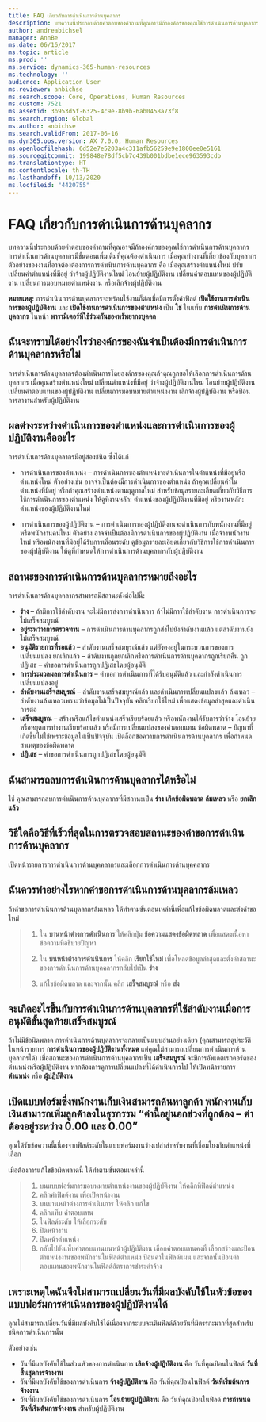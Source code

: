 ```yaml
---
title: FAQ เกี่ยวกับการดำเนินการด้านบุคลากร
description: บทความนี้ประกอบด้วยคำตอบของคำถามที่คุณอาจมีถ้าองค์กรของคุณใช้การดำเนินการด้านบุคลากร การดำเนินการด้านบุคลากรมีขั้นตอนเพิ่มเติมที่คุณต้องดำเนินการ เมื่อคุณทำงานที่เกี่ยวข้องกับบุคลากร
author: andreabichsel
manager: AnnBe
ms.date: 06/16/2017
ms.topic: article
ms.prod: ''
ms.service: dynamics-365-human-resources
ms.technology: ''
audience: Application User
ms.reviewer: anbichse
ms.search.scope: Core, Operations, Human Resources
ms.custom: 7521
ms.assetid: 3b953d5f-6325-4c9e-8b9b-6ab0458a73f8
ms.search.region: Global
ms.author: anbichse
ms.search.validFrom: 2017-06-16
ms.dyn365.ops.version: AX 7.0.0, Human Resources
ms.openlocfilehash: 6d52e7e5203a4c311afb56259e9e1800ee0e5161
ms.sourcegitcommit: 199848e78df5cb7c439b001bdbe1ece963593cdb
ms.translationtype: HT
ms.contentlocale: th-TH
ms.lasthandoff: 10/13/2020
ms.locfileid: "4420755"
---
```

# <a name="personnel-actions-faq"></a>FAQ เกี่ยวกับการดำเนินการด้านบุคลากร

บทความนี้ประกอบด้วยคำตอบของคำถามที่คุณอาจมีถ้าองค์กรของคุณใช้การดำเนินการด้านบุคลากร การดำเนินการด้านบุคลากรมีขั้นตอนเพิ่มเติมที่คุณต้องดำเนินการ เมื่อคุณทำงานที่เกี่ยวข้องกับบุคลากร ตัวอย่างของงานที่อาจต้องต้องการการดำเนินการด้านบุคลากร คือ เมื่อคุณสร้างตำแหน่งใหม่ ปรับเปลี่ยนค่าตำแหน่งที่มีอยู่ ว่าจ้างผู้ปฏิบัติงานใหม่ โอนย้ายผู้ปฏิบัติงาน เปลี่ยนค่าตอบแทนของผู้ปฏิบัติงาน เปลี่ยนการมอบหมายตำแหน่งงาน หรือเลิกจ้างผู้ปฏิบัติงาน

**หมายเหตุ:** การดำเนินการด้านบุคลากรจะพร้อมใช้งานก็ต่อเมื่อมีการตั้งค่าฟิลด์ **เปิดใช้งานการดำเนินการของผู้ปฏิบัติงาน** และ **เปิดใช้งานการดำเนินการของตำแหน่ง** เป็น **ใช่** ในแท็บ **การดำเนินการด้านบุคลากร** ในหน้า **พารามิเตอร์ที่ใช้ร่วมกันของทรัพยากรบุคคล** 

## <a name="how-can-i-tell-if-my-organization-requires-personnel-actions"></a>ฉันจะทราบได้อย่างไรว่าองค์กรของฉันจำเป็นต้องมีการดำเนินการด้านบุคลากรหรือไม่
การดำเนินการด้านบุคลากรต้องดำเนินการโดยองค์กรของคุณถ้าคุณถูกขอให้เลือกการดำเนินการด้านบุคลากร เมื่อคุณสร้างตำแหน่งใหม่ เปลี่ยนตำแหน่งที่มีอยู่ ว่าจ้างผู้ปฏิบัติงานใหม่ โอนย้ายผู้ปฏิบัติงาน เปลี่ยนค่าตอบแทนของผู้ปฏิบัติงาน เปลี่ยนการมอบหมายตำแหน่งงาน เลิกจ้างผู้ปฏิบัติงาน หรือป้อนการลางานสำหรับผู้ปฏิบัติงาน 

## <a name="what-is-the-difference-between-a-position-action-and-a-worker-action"></a>ผลต่างระหว่างดำเนินการของตำแหน่งและการดำเนินการของผู้ปฏิบัติงานคืออะไร
การดำเนินการด้านบุคลากรมีอยู่สองชนิด ซึ่งได้แก่

- การดำเนินการของตำแหน่ง – การดำเนินการของตำแหน่งจะดำเนินการในตำแหน่งที่มีอยู่หรือตำแหน่งใหม่ ตัวอย่างเช่น อาจจำเป็นต้องมีการดำเนินการของตำแหน่ง ถ้าคุณเปลี่ยนค่าในตำแหน่งที่มีอยู่ หรือถ้าคุณสร้างตำแหน่งตามฤดูกาลใหม่ สำหรับข้อมูลรายละเอียดเกี่ยวกับวิธีการใช้การดำเนินการของตำแหน่ง ให้ดูที่งานหลัก: ตำแหน่งของผู้ปฏิบัติงานที่มีอยู่ หรืองานหลัก: ตำแหน่งของผู้ปฏิบัติงานใหม่

- การดำเนินการของผู้ปฏิบัติงาน – การดำเนินการของผู้ปฏิบัติงานจะดำเนินการกับพนักงานที่มีอยู่หรือพนักงานคนใหม่ ตัวอย่าง อาจจำเป็นต้องมีการดำเนินการของผู้ปฏิบัติงาน เมื่อจ้างพนักงานใหม่ หรือพนักงานที่มีอยู่ได้รับการเลื่อนระดับ ดูข้อมูลรายละเอียดเกี่ยวกับวิธีการใช้การดำเนินการของผู้ปฏิบัติงาน ให้ดูที่กำหนดให้การดำเนินการด้านบุคลากรกับผู้ปฏิบัติงาน

## <a name="what-do-the-statuses-of-the-personnel-actions-mean"></a>สถานะของการดำเนินการด้านบุคลากรหมายถึงอะไร
การดำเนินการด้านบุคคลากรสามารถมีสถานะดังต่อไปนี้:

- **ร่าง** – ถ้ามีการใช้ลำดับงาน จะไม่มีการส่งการดำเนินการ ถ้าไม่มีการใช้ลำดับงาน การดำเนินการจะไม่เสร็จสมบูรณ์
- **อยู่ระหว่างการตรวจทาน** – การดำเนินการด้านบุคลากรถูกส่งไปยังลำดับงานแล้ว แต่ลำดับงานยังไม่เสร็จสมบูรณ์
- **อนุมัติรายการที่รอแล้ว** – ลำดับงานเสร็จสมบูรณ์แล้ว แต่ยังคงอยู่ในกระบวนการของการเปลี่ยนแปลง ยกเลิกแล้ว – ลำดับงานถูกยกเลิกหรือการดำเนินการด้านบุคลากรถูกเรียกคืน ถูกปฏิเสธ – คำขอการดำเนินการถูกปฏิเสธโดยผู้อนุมัติ
- **การประมวลผลการดำเนินการ** – คำขอการดำเนินการที่ได้รับอนุมัติแล้ว และกำลังดำเนินการเปลี่ยนแปลงอยู่
- **ลำดับงานเสร็จสมบูรณ์**  – ลำดับงานเสร็จสมบูรณ์แล้ว และดำเนินการเปลี่ยนแปลงแล้ว ล้มเหลว – ลำดับงานล้มเหลวเพราะว่าข้อมูลไม่เป็นปัจจุบัน คลิกเรียกใช้ใหม่ เพื่อแสดงข้อมูลล่าสุดและดำเนินการต่อ
- **เสร็จสมบูรณ** – สร้างหรือแก้ไขตำแหน่งเสร็จเรียบร้อยแล้ว หรือพนักงานได้รับการว่าจ้าง โอนย้าย หรือหยุดการทำงานเรียบร้อยแล้ว หรือมีการเปลี่ยนแปลงของค่าตอบแทน ข้อผิดพลาด – ปัญหาที่เกิดขึ้นไม่ใช่เพราะข้อมูลไม่เป็นปัจจุบัน เปิดล็อกข้อความการดำเนินการด้านบุคลากร เพื่อกำหนดสาเหตุของข้อผิดพลาด
- **ปฏิเสธ** – คำขอการดำเนินการถูกปฏิเสธโดยผู้อนุมัติ

## <a name="can-i-delete-a-personnel-action"></a>ฉันสามารถลบการดำเนินการด้านบุคลากรได้หรือไม่
ใช่ คุณสามารถลบการดำเนินการด้านบุคลากรที่มีสถานะเป็น **ร่าง** **เกิดข้อผิดพลาด** **ล้มเหลว** หรือ **ยกเลิกแล้ว**

## <a name="what-is-the-fastest-way-to-check-the-status-of-a-personnel-action-request"></a>วิธีใดคือวิธีที่เร็วที่สุดในการตรวจสอบสถานะของคำขอการดำเนินการด้านบุคลากร
เปิดหน้ารายการการดำเนินการด้านบุคคลากรและเลือกการดำเนินการด้านบุคคลากร

## <a name="what-should-i-do-if-a-personnel-action-request-fails"></a>ฉันควรทำอย่างไรหากคำขอการดำเนินการด้านบุคลากรล้มเหลว
ถ้าคำขอการดำเนินการด้านบุคลากรล้มเหลว ให้ทำตามขั้นตอนเหล่านี้เพื่อแก้ไขข้อผิดพลาดและส่งคำขอใหม่

> 1. ใน **บานหน้าต่างการดำเนินการ** ให้คลิกปุ่ม **ข้อความแสดงข้อผิดพลาด** เพื่อแสดงเนื้อหาข้อความที่อธิบายปัญหา
> 
> 2. ใน **บนหน้าต่างการดำเนินการ** ให้คลิก **เรียกใช้ใหม่** เพื่อโหลดข้อมูลล่าสุดและตั้งค่าสถานะของการดำเนินการด้านบุคคลากรกลับไปเป็น **ร่าง**
> 
> 3. แก้ไขข้อผิดพลาด และจากนั้น คลิก **เสร็จสมบูรณ์** หรือ **ส่ง**

## <a name="what-happens-to-a-personnel-action-that-uses-workflow-when-the-final-approval-is-completed"></a>จะเกิดอะไรขึ้นกับการดำเนินการด้านบุคลากรที่ใช้ลำดับงานเมื่อการอนุมัติขั้นสุดท้ายเสร็จสมบูรณ์
ถ้าไม่มีข้อผิดพลาด การดำเนินการด้านบุคลากรจะกลายเป็นแบบอ่านอย่างเดียว (คุณสามารถดูประวัติในหน้ารายการ **การดำเนินการของผู้ปฏิบัติงานทั้งหมด** แต่คุณไม่สามารถเปลี่ยนการดำเนินการด้านบุคลากรได้) เมื่อสถานะของการดำเนินการด้านบุคลากรเป็น **เสร็จสมบูรณ์** จะมีการอัพเดตเรกคอร์ดของตำแหน่งหรือผู้ปฏิบัติงาน หากต้องการดูการเปลี่ยนแปลงที่ได้ดำเนินการไป ให้เปิดหน้ารายการ **ตำแหน่ง** หรือ **ผู้ปฏิบัติงาน**

## <a name="why-do-i-receive-the-following-error-when-i-enter-a-non-zero-value-in-the-pay-rate-field-the-value-is-out-of-its-valid-range--it-much-be-between-000-and-000"></a>เปิดแบบฟอร์มซึ่งพนักงานเก็บเงินสามารถค้นหาลูกค้า พนักงานเก็บเงินสามารถเพิ่มลูกค้าลงในธุรกรรม “ค่านี้อยู่นอกช่วงที่ถูกต้อง – ค่าต้องอยู่ระหว่าง 0.00 และ 0.00”
คุณได้รับข้อความนี้เนื่องจากฟิลด์ระดับในแบบฟอร์มงานว่างเปล่าสำหรับงานที่เชื่อมโยงกับตำแหน่งที่เลือก

เมื่อต้องการแก้ไขข้อผิดพลาดนี้ ให้ทำตามขั้นตอนเหล่านี้

> 1. บนแบบฟอร์มการมอบหมายตำแหน่งงานของผู้ปฏิบัติงาน ให้คลิกที่ฟิลด์ตำแหน่ง  
> 2. คลิกค่าฟิลด์งาน เพื่อเปิดหน้างาน
> 3. บนบานหน้าต่างการดำเนินการ ให้คลิก แก้ไข
> 4. คลิกแท็บ ค่าตอบแทน
> 5. ในฟิลด์ระดับ ให้เลือกระดับ
> 6. ปิดหน้างาน
> 7. ปิดหน้าตำแหน่ง
> 8. กลับไปยังแท็บค่าตอบแทนบนหน้าผู้ปฏิบัติงาน เลือกค่าตอบแทนคงที่  เลือกสร้างและป้อนตำแหน่งงานของพนักงานในฟิลด์ตำแหน่ง  ป้อนค่าในฟิลด์แผน และจากนั้นป้อนค่าตอบแทนของพนักงานในฟิลด์อัตราการชำระค่าจ้าง

## <a name="why-cant-i-change-the-effective-date-in-the-header-of-the-worker-action-form"></a>เพราะเหตุใดฉันจึงไม่สามารถเปลี่ยนวันที่มีผลบังคับใช้ในหัวข้อของแบบฟอร์มการดำเนินการของผู้ปฏิบัติงานได้
คุณไม่สามารถเปลี่ยนวันที่มีผลบังคับใช้ได้เนื่องจากระบบจะเติมฟิลด์ด้วยวันที่มีตรรกะมากที่สุดสำหรับชนิดการดำเนินการนั้น

ตัวอย่างเช่น 

- วันที่มีผลบังคับใช้ในส่วนหัวของการดำเนินการ **เลิกจ้างผู้ปฏิบัติงาน** คือ วันที่คุณป้อนในฟิลด์ **วันที่สิ้นสุดการจ้างงาน**
- วันที่มีผลบังคับใช้ของการดำเนินการ **จ้างผู้ปฏิบัติงาน** คือ วันที่คุณป้อนในฟิลด์ **วันที่เริ่มต้นการจ้างงาน**
- วันที่มีผลบังคับใช้ของการดำเนินการ **โอนย้ายผู้ปฏิบัติงาน** คือ วันที่คุณป้อนในฟิลด์ **การกำหนดวันที่เริ่มต้นการจ้างงาน** สำหรับผู้ปฏิบัติงาน

